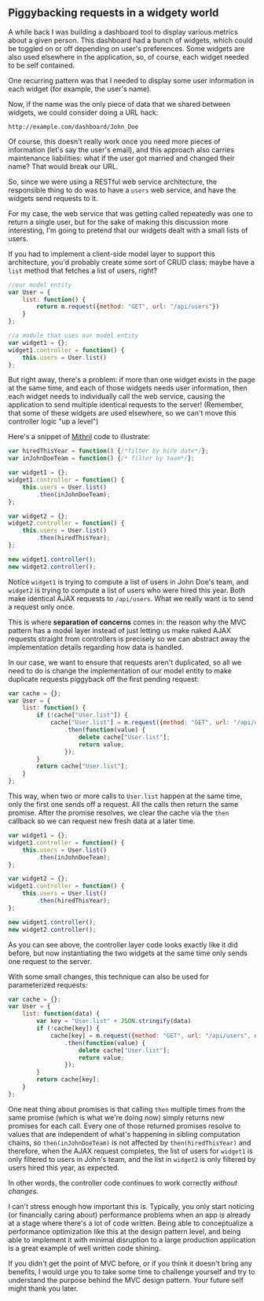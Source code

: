 ## Piggybacking requests in a widgety world

A while back I was building a dashboard tool to display various metrics about a given person. This dashboard had a bunch of widgets, which could be toggled on or off depending on user's preferences. Some widgets are also used elsewhere in the application, so, of course, each widget needed to be self contained.

One recurring pattern was that I needed to display some user information in each widget (for example, the user's name).

Now, if the name was the only piece of data that we shared between widgets, we could consider doing a URL hack:

```
http://example.com/dashboard/John_Doe
```

Of course, this doesn't really work once you need more pieces of information (let's say the user's email), and this approach also carries maintenance liabilities: what if the user got married and changed their name? That would break our URL.

So, since we were using a RESTful web service architecture, the responsible thing to do was to have a `users` web service, and have the widgets send requests to it.

For my case, the web service that was getting called repeatedly was one to return a single user, but for the sake of making this discussion more interesting, I'm going to pretend that our widgets dealt with a small lists of users.

If you had to implement a client-side model layer to support this architecture, you'd probably create some sort of CRUD class: maybe have a `list` method that fetches a list of users, right?

```javascript
//our model entity
var User = {
	list: function() {
		return m.request({method: "GET", url: "/api/users"})
	}
};

//a module that uses our model entity
var widget1 = {};
widget1.controller = function() {
	this.users = User.list()
};
```

But right away, there's a problem: if more than one widget exists in the page at the same time, and each of those widgets needs user information, then each widget needs to individually call the web service, causing the application to send multiple identical requests to the server! (Remember, that some of these widgets are used elsewhere, so we can't move this controller logic "up a level")

Here's a snippet of [Mithril](http://lhorie.github.io/mithril) code to illustrate:

```javascript
var hiredThisYear = function() {/*filter by hire date*/};
var inJohnDoeTeam = function() {/* filter by team*/};

var widget1 = {};
widget1.controller = function() {
	this.users = User.list()
		.then(inJohnDoeTeam);
};

var widget2 = {};
widget2.controller = function() {
	this.users = User.list()
		.then(hiredThisYear);
};

new widget1.controller();
new widget2.controller();
```

Notice `widget1` is trying to compute a list of users in John Doe's team, and `widget2` is trying to compute a list of users who were hired this year. Both make identical AJAX requests to `/api/users`. What we really want is to send a request only once.

This is where **separation of concerns** comes in: the reason why the MVC pattern has a model layer instead of just letting us make naked AJAX requests straight from controllers is precisely so we can abstract away the implementation details regarding how data is handled.

In our case, we want to ensure that requests aren't duplicated, so all we need to do is change the implementation of our model entity to make duplicate requests piggyback off the first pending request:

```javascript
var cache = {};
var User = {
	list: function() {
		if (!cache["User.list"]) {
			cache["User.list"] = m.request({method: "GET", url: "/api/users"})
				.then(function(value) {
					delete cache["User.list"];
					return value;
				});
		}
		return cache["User.list"];
	}
};
```

This way, when two or more calls to `User.list` happen at the same time, only the first one sends off a request. All the calls then return the same promise. After the promise resolves, we clear the cache via the `then` callback so we can request new fresh data at a later time.

```javascript
var widget1 = {};
widget1.controller = function() {
	this.users = User.list()
		.then(inJohnDoeTeam);
};

var widget2 = {};
widget1.controller = function() {
	this.users = User.list()
		.then(hiredThisYear);
};

new widget1.controller();
new widget2.controller();
```

As you can see above, the controller layer code looks exactly like it did before, but now instantiating the two widgets at the same time only sends one request to the server.

With some small changes, this technique can also be used for parameterized requests:

```javascript
var cache = {};
var User = {
	list: function(data) {
		var key = "User.list" + JSON.stringify(data)
		if (!cache[key]) {
			cache[key] = m.request({method: "GET", url: "/api/users", data: data})
				.then(function(value) {
					delete cache["User.list"];
					return value;
				});
		}
		return cache[key];
	}
};
```

One neat thing about promises is that calling `then` multiple times from the same promise (which is what we're doing now) simply returns new promises for each call. Every one of those returned promises resolve to values that are independent of what's happening in sibling computation chains, so `then(inJohnDoeTeam)` is not affected by `then(hiredThisYear)` and therefore, when the AJAX request completes, the list of users for `widget1` is only filtered to users in John's team, and the list in `widget2` is only filtered by users hired this year, as expected.

In other words, the controller code continues to work correctly *without changes*.

I can't stress enough how important this is. Typically, you only start noticing (or financially caring about) performance problems when an app is already at a stage where there's a lot of code written. Being able to conceptualize a performance optimization like this at the design pattern level, and being able to implement it with minimal disruption to a large production application is a great example of well written code shining.

If you didn't get the point of MVC before, or if you think it doesn't bring any benefits, I would urge you to take some time to challenge yourself and try to understand the purpose behind the MVC design pattern. Your future self might thank you later.